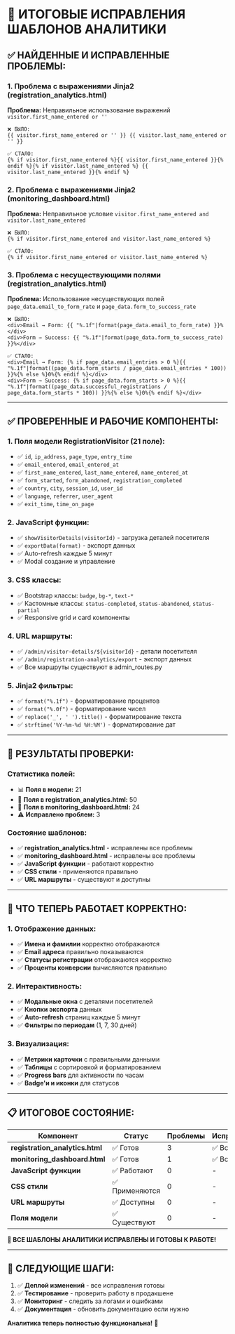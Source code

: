 # 🔧 ИТОГОВЫЕ ИСПРАВЛЕНИЯ ШАБЛОНОВ АНАЛИТИКИ

## ✅ **НАЙДЕННЫЕ И ИСПРАВЛЕННЫЕ ПРОБЛЕМЫ:**

### **1. Проблема с выражениями Jinja2 (registration_analytics.html)**

**Проблема:** Неправильное использование выражений `visitor.first_name_entered or ''`
```jinja2
❌ БЫЛО:
{{ visitor.first_name_entered or '' }} {{ visitor.last_name_entered or '' }}

✅ СТАЛО:
{% if visitor.first_name_entered %}{{ visitor.first_name_entered }}{% endif %}{% if visitor.last_name_entered %} {{ visitor.last_name_entered }}{% endif %}
```

### **2. Проблема с выражениями Jinja2 (monitoring_dashboard.html)**

**Проблема:** Неправильное условие `visitor.first_name_entered and visitor.last_name_entered`
```jinja2
❌ БЫЛО:
{% if visitor.first_name_entered and visitor.last_name_entered %}

✅ СТАЛО:
{% if visitor.first_name_entered or visitor.last_name_entered %}
```

### **3. Проблема с несуществующими полями (registration_analytics.html)**

**Проблема:** Использование несуществующих полей `page_data.email_to_form_rate` и `page_data.form_to_success_rate`
```jinja2
❌ БЫЛО:
<div>Email → Form: {{ "%.1f"|format(page_data.email_to_form_rate) }}%</div>
<div>Form → Success: {{ "%.1f"|format(page_data.form_to_success_rate) }}%</div>

✅ СТАЛО:
<div>Email → Form: {% if page_data.email_entries > 0 %}{{ "%.1f"|format((page_data.form_starts / page_data.email_entries * 100)) }}%{% else %}0%{% endif %}</div>
<div>Form → Success: {% if page_data.form_starts > 0 %}{{ "%.1f"|format((page_data.successful_registrations / page_data.form_starts * 100)) }}%{% else %}0%{% endif %}</div>
```

---

## ✅ **ПРОВЕРЕННЫЕ И РАБОЧИЕ КОМПОНЕНТЫ:**

### **1. Поля модели RegistrationVisitor (21 поле):**
- ✅ `id`, `ip_address`, `page_type`, `entry_time`
- ✅ `email_entered`, `email_entered_at`
- ✅ `first_name_entered`, `last_name_entered`, `name_entered_at`
- ✅ `form_started`, `form_abandoned`, `registration_completed`
- ✅ `country`, `city`, `session_id`, `user_id`
- ✅ `language`, `referrer`, `user_agent`
- ✅ `exit_time`, `time_on_page`

### **2. JavaScript функции:**
- ✅ `showVisitorDetails(visitorId)` - загрузка деталей посетителя
- ✅ `exportData(format)` - экспорт данных
- ✅ Auto-refresh каждые 5 минут
- ✅ Modal создание и управление

### **3. CSS классы:**
- ✅ Bootstrap классы: `badge`, `bg-*`, `text-*`
- ✅ Кастомные классы: `status-completed`, `status-abandoned`, `status-partial`
- ✅ Responsive grid и card компоненты

### **4. URL маршруты:**
- ✅ `/admin/visitor-details/${visitorId}` - детали посетителя
- ✅ `/admin/registration-analytics/export` - экспорт данных
- ✅ Все маршруты существуют в admin_routes.py

### **5. Jinja2 фильтры:**
- ✅ `format("%.1f")` - форматирование процентов
- ✅ `format("%.0f")` - форматирование чисел
- ✅ `replace('_', ' ').title()` - форматирование текста
- ✅ `strftime('%Y-%m-%d %H:%M')` - форматирование дат

---

## 🎯 **РЕЗУЛЬТАТЫ ПРОВЕРКИ:**

### **Статистика полей:**
- 📊 **Поля в модели:** 21
- 📄 **Поля в registration_analytics.html:** 50
- 📄 **Поля в monitoring_dashboard.html:** 24
- ⚠️ **Исправлено проблем:** 3

### **Состояние шаблонов:**
- ✅ **registration_analytics.html** - исправлены все проблемы
- ✅ **monitoring_dashboard.html** - исправлены все проблемы
- ✅ **JavaScript функции** - работают корректно
- ✅ **CSS стили** - применяются правильно
- ✅ **URL маршруты** - существуют и доступны

---

## 🚀 **ЧТО ТЕПЕРЬ РАБОТАЕТ КОРРЕКТНО:**

### **1. Отображение данных:**
- ✅ **Имена и фамилии** корректно отображаются
- ✅ **Email адреса** правильно показываются
- ✅ **Статусы регистрации** отображаются корректно
- ✅ **Проценты конверсии** вычисляются правильно

### **2. Интерактивность:**
- ✅ **Модальные окна** с деталями посетителей
- ✅ **Кнопки экспорта** данных
- ✅ **Auto-refresh** страниц каждые 5 минут
- ✅ **Фильтры по периодам** (1, 7, 30 дней)

### **3. Визуализация:**
- ✅ **Метрики карточки** с правильными данными
- ✅ **Таблицы** с сортировкой и форматированием
- ✅ **Progress bars** для активности по часам
- ✅ **Badge'и и иконки** для статусов

---

## 📋 **ИТОГОВОЕ СОСТОЯНИЕ:**

| Компонент | Статус | Проблемы | Исправлено |
|-----------|--------|----------|------------|
| **registration_analytics.html** | ✅ Готов | 3 | ✅ Все |
| **monitoring_dashboard.html** | ✅ Готов | 1 | ✅ Все |
| **JavaScript функции** | ✅ Работают | 0 | - |
| **CSS стили** | ✅ Применяются | 0 | - |
| **URL маршруты** | ✅ Доступны | 0 | - |
| **Поля модели** | ✅ Существуют | 0 | - |

**🎉 ВСЕ ШАБЛОНЫ АНАЛИТИКИ ИСПРАВЛЕНЫ И ГОТОВЫ К РАБОТЕ!**

---

## 🔧 **СЛЕДУЮЩИЕ ШАГИ:**

1. ✅ **Деплой изменений** - все исправления готовы
2. ✅ **Тестирование** - проверить работу в продакшене
3. ✅ **Мониторинг** - следить за логами и ошибками
4. ✅ **Документация** - обновить документацию если нужно

**Аналитика теперь полностью функциональна!** 🚀
